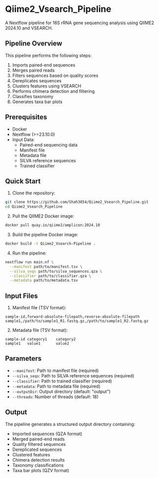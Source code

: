 # Qiime2_Vsearch_Pipeline

A Nextflow pipeline for 16S rRNA gene sequencing analysis using QIIME2 2024.10 and VSEARCH.

## Pipeline Overview

This pipeline performs the following steps:
1. Imports paired-end sequences
2. Merges paired reads
3. Filters sequences based on quality scores
4. Dereplicates sequences
5. Clusters features using VSEARCH
6. Performs chimera detection and filtering
7. Classifies taxonomy
8. Generates taxa bar plots

## Prerequisites

- Docker
- Nextflow (>=23.10.0)
- Input Data:
  - Paired-end sequencing data
  - Manifest file
  - Metadata file
  - SILVA reference sequences
  - Trained classifier

## Quick Start

1. Clone the repository:
```bash
git clone https://github.com/Shah3854/Qiime2_Vsearch_Pipeline.git
cd Qiime2_Vsearch_Pipeline
```

2. Pull the QIIME2 Docker image:
```bash
docker pull quay.io/qiime2/amplicon:2024.10
```

3. Build the pipeline Docker image:
```bash
docker build -t Qiime2_Vsearch-Pipeline .
```

4. Run the pipeline:
```bash
nextflow run main.nf \
  --manifest path/to/manifest.tsv \
  --silva_seqs path/to/silva_sequences.qza \
  --classifier path/to/classifier.qza \
  --metadata path/to/metadata.tsv
```

## Input Files

1. Manifest file (TSV format):
```
sample-id,forward-absolute-filepath,reverse-absolute-filepath
sample1,/path/to/sample1_R1.fastq.gz,/path/to/sample1_R2.fastq.gz
```

2. Metadata file (TSV format):
```
sample-id category1    category2
sample1   value1       value2
```

## Parameters

- `--manifest`: Path to manifest file (required)
- `--silva_seqs`: Path to SILVA reference sequences (required)
- `--classifier`: Path to trained classifier (required)
- `--metadata`: Path to metadata file (required)
- `--outputDir`: Output directory (default: "output")
- `--threads`: Number of threads (default: 18)

## Output

The pipeline generates a structured output directory containing:
- Imported sequences (QZA format)
- Merged paired-end reads
- Quality filtered sequences
- Dereplicated sequences
- Clustered features
- Chimera detection results
- Taxonomy classifications
- Taxa bar plots (QZV format)
